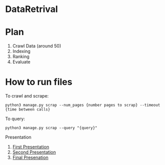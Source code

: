 # DataRetrival

# Plan

1. Crawl Data (around 50)
2. Indexing
3. Ranking
4. Evaluate


# How to run files

To crawl and scrape:
```
python3 manage.py scrap --num_pages {number pages to scrap} --timeout {time between calls}
```

To query:
```
python3 manage.py scrap --query "{query}"
```

Presentation

1. [First Presentation](https://docs.google.com/presentation/d/1N2Iq-sw-Ax4gkfAXompH6KLV2l1zepJoTu_cb1MRQyg/edit?usp=sharing)
2. [Second Presentation](https://docs.google.com/presentation/d/15muezWoNB-25IYNPa3c8UfoA3vZhZnixNdImysvIxdQ/edit?usp=sharing)
3. [Final Presenation](https://docs.google.com/presentation/d/1FqJROsTaJA6Y7y1yBBOzKcr8QsEcuSU2QjODQXzvvQo/edit?usp=sharing)
